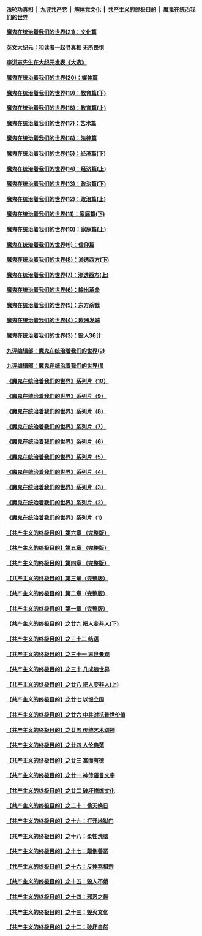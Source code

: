 ####  [法轮功真相](../../../../basic/blob/master/README.md?t=01111531) &nbsp;|&nbsp; [九评共产党](../../../../9ping.md/blob/master/README.md?t=01111531) &nbsp;|&nbsp; [解体党文化](../../../../jtdwh.md/blob/master/README.md?t=01111531)  &nbsp;|&nbsp; [共产主义的终极目的](../../../../gczydzjmd.md/blob/master/README.md?t=01111531) &nbsp;|&nbsp; [魔鬼在统治我们的世界](../../../../mgztzwmdsj.md/blob/master/README.md?t=01111531) 

#### [魔鬼在统治着我们的世界(21)：文化篇](../pages/nsc422/n10597706.md?t=01111531) 

#### [英文大纪元：和读者一起寻真相 无所畏惧](../pages/nsc422/n12542027.md?t=01111531) 

#### [李洪志先生在大纪元发表《大选》](../pages/nsc422/n12534746.md?t=01111531) 

#### [魔鬼在统治着我们的世界(20)：媒体篇](../pages/nsc422/n10586579.md?t=01111531) 

#### [魔鬼在统治着我们的世界(19)：教育篇(下)](../pages/nsc422/n10564808.md?t=01111531) 

#### [魔鬼在统治着我们的世界(18)：教育篇(上)](../pages/nsc422/n10526970.md?t=01111531) 

#### [魔鬼在统治着我们的世界(17)：艺术篇](../pages/nsc422/n10499093.md?t=01111531) 

#### [魔鬼在统治着我们的世界(16)：法律篇](../pages/nsc422/n10485969.md?t=01111531) 

#### [魔鬼在统治着我们的世界(15)：经济篇(下)](../pages/nsc422/n10469975.md?t=01111531) 

#### [魔鬼在统治着我们的世界(14)：经济篇(上)](../pages/nsc422/n10457370.md?t=01111531) 

#### [魔鬼在统治着我们的世界(13)：政治篇(下)](../pages/nsc422/n10448270.md?t=01111531) 

#### [魔鬼在统治着我们的世界(12)：政治篇(上)](../pages/nsc422/n10444576.md?t=01111531) 

#### [魔鬼在统治着我们的世界(11)：家庭篇(下)](../pages/nsc422/n10440961.md?t=01111531) 

#### [魔鬼在统治着我们的世界(10)：家庭篇(上)](../pages/nsc422/n10435448.md?t=01111531) 

#### [魔鬼在统治着我们的世界(9)：信仰篇](../pages/nsc422/n10432159.md?t=01111531) 

#### [魔鬼在统治着我们的世界(8)：渗透西方(下)](../pages/nsc422/n10429603.md?t=01111531) 

#### [魔鬼在统治着我们的世界(7)：渗透西方(上)](../pages/nsc422/n10426013.md?t=01111531) 

#### [魔鬼在统治着我们的世界(6)：输出革命](../pages/nsc422/n10421536.md?t=01111531) 

#### [魔鬼在统治着我们的世界(5)：东方杀戮](../pages/nsc422/n10417707.md?t=01111531) 

#### [魔鬼在统治着我们的世界(4)：欧洲发端](../pages/nsc422/n10414890.md?t=01111531) 

#### [魔鬼在统治着我们的世界(3)：毁人36计](../pages/nsc422/n10411583.md?t=01111531) 

#### [九评编辑部：魔鬼在统治着我们的世界(2)](../pages/nsc422/n10410036.md?t=01111531) 

#### [九评编辑部：魔鬼在统治着我们的世界(1)](../pages/nsc422/n10406825.md?t=01111531) 

#### [《魔鬼在统治着我们的世界》系列片（10）](../pages/nsc422/n12292670.md?t=01111531) 

#### [《魔鬼在统治着我们的世界》系列片（9）](../pages/nsc422/n12290859.md?t=01111531) 

#### [《魔鬼在统治着我们的世界》系列片（8）](../pages/nsc422/n12287445.md?t=01111531) 

#### [《魔鬼在统治着我们的世界》系列片（7）](../pages/nsc422/n12283425.md?t=01111531) 

#### [《魔鬼在统治着我们的世界》系列片（6）](../pages/nsc422/n12282314.md?t=01111531) 

#### [《魔鬼在统治着我们的世界》系列片（5）](../pages/nsc422/n12281419.md?t=01111531) 

#### [《魔鬼在统治着我们的世界》系列片（4）](../pages/nsc422/n12274024.md?t=01111531) 

#### [《魔鬼在统治着我们的世界》系列片（3）](../pages/nsc422/n12271322.md?t=01111531) 

#### [《魔鬼在统治着我们的世界》系列片（2）](../pages/nsc422/n12269049.md?t=01111531) 

#### [《魔鬼在统治着我们的世界》系列片（1）](../pages/nsc422/n12267575.md?t=01111531) 

#### [【共产主义的终极目的】第六章 （完整版）](../pages/nsc422/n11428913.md?t=01111531) 

#### [【共产主义的终极目的】第五章 （完整版）](../pages/nsc422/n11428912.md?t=01111531) 

#### [【共产主义的终极目的】第四章 （完整版）](../pages/nsc422/n11428907.md?t=01111531) 

#### [【共产主义的终极目的】第三章（完整版）](../pages/nsc422/n11428848.md?t=01111531) 

#### [【共产主义的终极目的】第二章（完整版）](../pages/nsc422/n11428831.md?t=01111531) 

#### [【共产主义的终极目的】第一章（完整版）](../pages/nsc422/n11417651.md?t=01111531) 

#### [【共产主义的终极目的】之廿九 把人变非人(下)](../pages/nsc422/n11344140.md?t=01111531) 

#### [【共产主义的终极目的】之三十二 结语](../pages/nsc422/n11360535.md?t=01111531) 

#### [【共产主义的终极目的】之三十一 末世景观](../pages/nsc422/n11351129.md?t=01111531) 

#### [【共产主义的终极目的】之三十 几成狼世界](../pages/nsc422/n11348280.md?t=01111531) 

#### [【共产主义的终极目的】之廿八 把人变非人(上)](../pages/nsc422/n11340492.md?t=01111531) 

#### [【共产主义的终极目的】之廿七 以恨立国](../pages/nsc422/n11336944.md?t=01111531) 

#### [【共产主义的终极目的】之廿六 中共对抗普世价值](../pages/nsc422/n11324785.md?t=01111531) 

#### [【共产主义的终极目的】之廿五 传统艺术颂神](../pages/nsc422/n11296396.md?t=01111531) 

#### [【共产主义的终极目的】之廿四 人伦典范](../pages/nsc422/n11296397.md?t=01111531) 

#### [【共产主义的终极目的】之廿三 富而有德](../pages/nsc422/n11283598.md?t=01111531) 

#### [【共产主义的终极目的】之廿一 神传语言文字](../pages/nsc422/n11263265.md?t=01111531) 

#### [【共产主义的终极目的】之廿二 破坏修炼文化](../pages/nsc422/n11245728.md?t=01111531) 

#### [【共产主义的终极目的】之二十：偷天换日](../pages/nsc422/n11238846.md?t=01111531) 

#### [【共产主义的终极目的】之十九：打开地狱门](../pages/nsc422/n11206376.md?t=01111531) 

#### [【共产主义的终极目的】之十八：柔性洗脑](../pages/nsc422/n11199994.md?t=01111531) 

#### [【共产主义的终极目的】之十七：颠倒善恶](../pages/nsc422/n11179782.md?t=01111531) 

#### [【共产主义的终极目的】之十六：反神骂祖宗](../pages/nsc422/n11166798.md?t=01111531) 

#### [【共产主义的终极目的】之十五：毁人不倦](../pages/nsc422/n11166792.md?t=01111531) 

#### [【共产主义的终极目的】之十四：邪恶之最](../pages/nsc422/n11150249.md?t=01111531) 

#### [【共产主义的终极目的】之十三：毁灭文化](../pages/nsc422/n11135227.md?t=01111531) 

#### [【共产主义的终极目的】之十二：破坏自然](../pages/nsc422/n11135214.md?t=01111531) 

